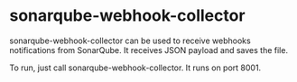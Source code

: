 # sonarqube-webhook-collector
sonarqube-webhook-collector can be used to receive webhooks notifications from SonarQube. It receives JSON payload and saves the file.

To run, just call sonarqube-webhook-collector. It runs on port 8001.
